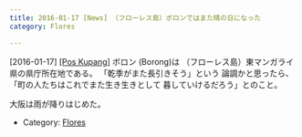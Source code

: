 ```yaml
---
title: 2016-01-17 [News] （フローレス島）ボロンではまた晴の日になった 
category: Flores

---
```


[2016-01-17] [[Pos Kupang]](http://dlvr.it/DJ7Zlm)  ボロン (Borong)は
（フローレス島）東マンガライ県の県庁所在地である。
「乾季がまた長引きそう」という
論調かと思ったら、
「町の人たちはこれでまた生き生きとして
暮していけるだろう」とのこと。

 大阪は雨が降りはじめた。

- Category: [Flores](https://merapano.github.io/categories.html#Flores)


